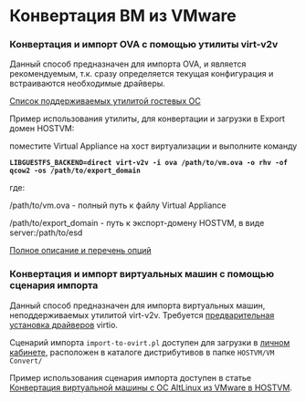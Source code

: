 # Конвертация ВМ из VMware

### Конвертация и импорт OVA с помощью утилиты virt-v2v

Данный способ предназначен для импорта OVA, и является рекомендуемым, т.к. сразу определяется текущая конфигурация и встраиваются необходимые драйверы.

[Список поддерживаемых утилитой гостевых ОС](https://libguestfs.org/virt-v2v-support.1.html)

Пример использования утилиты, для конвертации и загрузки в Export домен HOSTVM:

поместите Virtual Appliance на хост виртуализации и выполните команду

<pre class="language-bash"><code class="lang-bash"><strong>LIBGUESTFS_BACKEND=direct virt-v2v -i ova /path/to/vm.ova -o rhv -of qcow2 -os /path/to/export_domain
</strong></code></pre>

где:

/path/to/vm.ova - полный путь к файлу Virtual Appliance

/path/to/export\_domain - путь к экспорт-домену HOSTVM, в виде server:/path/to/esd

[Полное описание и перечень опций](https://libguestfs.org/virt-v2v.1.html)

### Конвертация и импорт виртуальных машин с помощью сценария импорта

Данный способ предназначен для импорта виртуальных машин, неподдерживаемых утилитой virt-v2v. Требуется [предварительная установка драйверов](../drivers-preinstallation.md) virtio.

Сценарий импорта `import-to-ovirt.pl` доступен для загрузки в [личном кабинете](https://lk.pvhostvm.ru/), расположен в каталоге дистрибутивов в папке `HOSTVM/VM Convert/`

Пример использования сценария импорта доступен в статье [Конвертация виртуальной машины с ОС AltLinux из VMware в HOSTVM](vmware\_convert\_altlinux.md).
